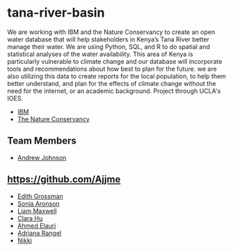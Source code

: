 # tana-river-basin

We are working with IBM and the Nature Conservancy to create an open water database that will help stakeholders in Kenya’s Tana River better manage their water. We are using Python, SQL, and R to do spatial and statistical analyses of the water availability. This area of Kenya is particularly vulnerable to climate change and our database will incorporate tools and recommendations about how best to plan for the future.  we are also utilizing this data to create reports for the local population, to help them better understand, and plan for the effects of climate change without the need for the internet, or an academic background. Project through UCLA's IOES.

- [IBM](https://www.ibm.com/)
- [The Nature Conservancy](https://www.nature.org/)

## Team Members

- [Andrew Johnson]()
## https://github.com/Ajjme
- [Edith Grossman]()
- [Sonia Aronson]()
- [Liam Maxwell]()
- [Clara Hu]()
- [Ahmed Elauri]()
- [Adriana Rangel]()
- [Nikki]()